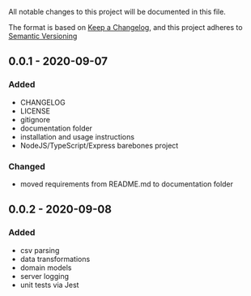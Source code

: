 All notable changes to this project will be documented in this file.

The format is based on [Keep a Changelog](https://keepachangelog.com/en/1.0.0/),
and this project adheres to [Semantic Versioning](https://semver.org/spec/v2.0.0.html)

## 0.0.1 - 2020-09-07

### Added

- CHANGELOG
- LICENSE
- gitignore
- documentation folder
- installation and usage instructions
- NodeJS/TypeScript/Express barebones project

### Changed

- moved requirements from README.md to documentation folder

## 0.0.2 - 2020-09-08

### Added

- csv parsing
- data transformations
- domain models
- server logging
- unit tests via Jest
